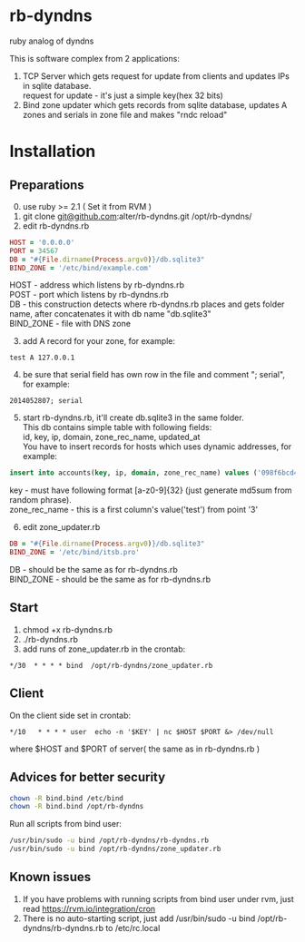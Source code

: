 rb-dyndns
=========

ruby analog of dyndns


This is software complex from 2 applications:    
1. TCP Server which gets request for update from clients and updates IPs in sqlite database.   
request for update - it's just a simple key(hex 32 bits)   
2. Bind zone updater which gets records from sqlite database, updates A zones and serials in zone file and makes "rndc reload"   

# Installation
## Preparations
0. use ruby >= 2.1 ( Set it from RVM )   
1. git clone git@github.com:alter/rb-dyndns.git /opt/rb-dyndns/   
2. edit rb-dyndns.rb   
```ruby
HOST = '0.0.0.0'
PORT = 34567
DB = "#{File.dirname(Process.argv0)}/db.sqlite3"
BIND_ZONE = '/etc/bind/example.com'
```
HOST - address which listens by rb-dyndns.rb   
POST - port which listens by rb-dyndns.rb   
DB - this construction detects where rb-dyndns.rb places and gets folder name, after concatenates it with db name "db.sqlite3"   
BIND_ZONE - file with DNS zone   

3. add A record for your zone, for example:   
```
test A 127.0.0.1
```
4. be sure that serial field has own row in the file and comment "; serial", for example:   
```
2014052807; serial
```
5. start rb-dyndns.rb, it'll create db.sqlite3 in the same folder.   
This db contains simple table with following fields:   
id, key, ip, domain, zone_rec_name, updated_at   
You have to insert records for hosts which uses dynamic addresses, for example:   
```sql
insert into accounts(key, ip, domain, zone_rec_name) values ('098f6bcd4621d373cade4e832627b4f6', '127.0.0.1', 'test.com', 'test');
```
key - must have following format [a-z0-9]{32} (just generate md5sum from random phrase).   
zone_rec_name - this is a first column's value('test') from point '3'   

6. edit zone_updater.rb   
```ruby
DB = "#{File.dirname(Process.argv0)}/db.sqlite3"
BIND_ZONE = '/etc/bind/itsb.pro'
```
DB - should be the same as for rb-dyndns.rb   
BIND_ZONE - should be the same as for rb-dyndns.rb   

## Start
1. chmod +x rb-dyndns.rb   
2. ./rb-dyndns.rb   
3. add runs of zone_updater.rb in the crontab:   
```
*/30  * * * * bind  /opt/rb-dyndns/zone_updater.rb
```
## Client
On the client side set in crontab:   
```
*/10   * * * * user  echo -n '$KEY' | nc $HOST $PORT &> /dev/null
```
where $HOST and $PORT of server( the same as in rb-dyndns.rb )   

## Advices for better security
```bash
chown -R bind.bind /etc/bind
chown -R bind.bind /opt/rb-dyndns
```
Run all scripts from bind user:   
```bash
/usr/bin/sudo -u bind /opt/rb-dyndns/rb-dyndns.rb
/usr/bin/sudo -u bind /opt/rb-dyndns/zone_updater.rb
```
## Known issues
1. If you have problems with running scripts from bind user under rvm, just read https://rvm.io/integration/cron   
2. There is no auto-starting script, just add /usr/bin/sudo -u bind /opt/rb-dyndns/rb-dyndns.rb to /etc/rc.local   

